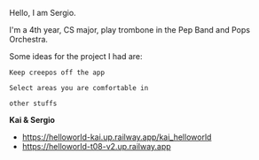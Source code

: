 Hello, I am Sergio.

I'm a 4th year, CS major, play trombone in the Pep Band and Pops Orchestra. 

Some ideas for the project I had are:

    Keep creepos off the app

    Select areas you are comfortable in

    other stuffs
    

**Kai & Sergio**
- https://helloworld-kai.up.railway.app/kai_helloworld
- https://helloworld-t08-v2.up.railway.app
